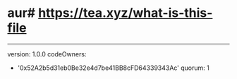 # aur# https://tea.xyz/what-is-this-file
---
version: 1.0.0
codeOwners:
  - '0x52A2b5d31eb0Be32e4d7be41BB8cFD64339343Ac'
quorum: 1
